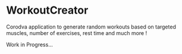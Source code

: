 # WorkoutCreator

Corodva application to generate random workouts based on targeted muscles, number of exercises, rest time and much more !

Work in Progress...
